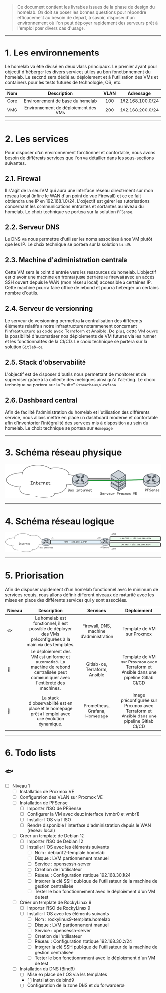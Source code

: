 > Ce document contient les livrables issues de la phase de design du homelab. On doit se poser les bonnes questions pour répondre efficacement au besoin de départ, à savoir, disposer d'un environnement où l'on peut déployer rapidement des serveurs prêt à l'emploi pour divers cas d'usage.

---

# 1. Les environnements

Le homelab va être divisé en deux vlans principaux. Le premier ayant pour objectif d'héberger les divers services utiles au bon fonctionnement du homelab. Le second sera dédié au déploiement et à l'utilisation des VMs et containers pour les tests futures de technologie, OS, etc.

| Nom      | Description      | VLAN      | Adressage      |
|---    |:-:    |:-:    |:-:    |
| Core      | Environnement de base du homelab      | 100      | 192.168.100.0/24      |
| VMS      | Environnement de déploiement des VMs      | 200      | 192.168.200.0/24      |

---

# 2. Les services

Pour disposer d'un environnement fonctionnel et confortable, nous avons besoin de différents services que l'on va détailler dans les sous-sections suivantes.

## 2.1. Firewall

Il s'agit de la seul VM qui aura une interface réseau directement sur mon réseau local (infine le WAN d'un point de vue Firewall) et de ce fait obtiendra une IP en 192.168.1.0/24. L'objectif est gérer les autorisations concernant les communications entrantes et sortantes au niveau du homelab. Le choix technique se portera sur la solution `PFSense`.

## 2.2. Serveur DNS

Le DNS va nous permettre d'utiliser les noms associées à nos VM plutôt que les IP. Le choix technique se portera sur la solution `bind9`.

## 2.3. Machine d'administration centrale

Cette VM sera le point d'entrée vers les ressources du homelab. L'objectif est d'avoir une machine en frontal juste derrière le firewall avec un accés SSH ouvert depuis le WAN (mon réseau local) accessible à certaines IP. Cette machine pourra faire office de rebond et pourra héberger un certains nombre d'outils.

## 2.4. Serveur de versionning

Le serveur de versionning permettra la centralisation des différents éléments relatifs à notre infrastructure notammenent concernant l'infrastructure as code avec Terraform et Ansible. De plus, cette VM ouvre la possibilité d'automatiser nos déploiements de VM futures via les runner et les fonctionnalités de la CI/CD. Le choix technique se portera sur la solution `Gitlab-ce`.

## 2.5. Stack d'observabilité

L'objectif est de disposer d'outils nous permettant de monitorer et de superviser grâce à la collecte des metriques ainsi qu'à l'alerting. Le choix technique se portera sur la "suite" `Prometheus/Grafana`.

## 2.6. Dashboard central

Afin de facilité l'administration du homelab et l'utilisation des différents service, nous allons mettre en place un dashboard moderne et confortable afin d'inventorier l'intégralité des services mis à disposition au sein du homelab. Le choix technique se portera sur `Homepage`

---

# 3. Schéma réseau physique

![alt text](schema_physique.png)

---

# 4. Schéma réseau logique

![alt text](schema_logique.png)

---

# 5. Priorisation

Afin de disposer rapidement d'un homelab fonctionnel avec le minimum de services requis, nous allons définir different niveaux de maturité avec les mises en place des différents services qui y sont associées.

| Niveau     | Description      | Services     | Déploiement
|---    |:-:    |:-:    |:-:    |
| 🐟    | Le homelab est fonctionnel, il est possible de déployer des VMs préconfigurées à la main via des templates.      | Firewall, DNS, machine d'administration     | Template de VM sur Proxmox
| 🐬     | Le déploiement des VM est uniforme et automatisé. La machine de rebond centralisée peut communiquer avec l'entièreté des machines.      | Gitlab-ce, Terraform, Ansible     | Template de VM sur Proxmox avec Terraform et Ansible dans une pipeline Gitlab CI/CD 
| 🐳    | La stack d'observabilité est en place et le homepage prêt à l'emploi avec une évolution dynamique.     | Prometheus, Grafana, Homepage       | Image préconfigurée sur Proxmox avec Terraform et Ansible dans une pipeline Gitlab CI/CD

---

# 6. Todo lists

## 🐟

- [ ] Niveau 1
    - [ ] Installation de Proxmox VE
    - [ ] Configuration des VLAN sur Proxmox VE
    - [ ] Installation de PFSense
        - [ ] Importer l'ISO de PFSense
        - [ ] Configurer la VM avec deux interface (vmbr0 et vmbr1)
        - [ ] Installer l'OS via l'ISO
        - [ ] Rendre disponible l'interface d'administration depuis le WAN (réseau local)
    - [ ] Créer un template de Debian 12
        - [ ] Importer l'ISO de Debian 12
        - [ ] Installer l'OS avec les éléments suivants
            - [ ] Nom : debian12-template.homelab
            - [ ] Disque : LVM partionnement manuel
            - [ ] Service : opensessh-server
            - [ ] Création de l'utilisateur
            - [ ] Réseau : Configuration statique 192.168.30.1/24
            - [ ] Intégrer la clé SSH publique de l'utilisateur de la machine de gestion centralisée
            - [ ] Tester le bon fonctionnement avec le déploiement d'un VM de test
    - [ ] Créer un template de RockyLinux 9
        - [ ] Importer l'ISO de RockyLinux 9
        - [ ] Installer l'OS avec les éléments suivants
            - [ ] Nom : rockylinux9-template.homelab
            - [ ] Disque : LVM partionnement manuel
            - [ ] Service : opensessh-server
            - [ ] Création de l'utilisateur
            - [ ] Réseau : Configuration statique 192.168.30.2/24
            - [ ] Intégrer la clé SSH publique de l'utilisateur de la machine de gestion centralisée
            - [ ] Tester le bon fonctionnement avec le déploiement d'un VM de test
    - [ ] Installation du DNS (Bind9)
        - [ ] Mise en place de l'OS via les templates
        - [ ] Installation de bind9
        - [ ] Configuration de la zone DNS et du forwarderœ